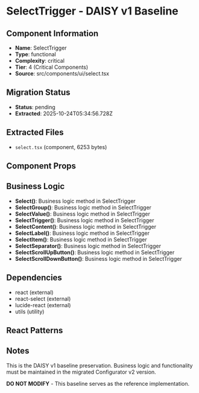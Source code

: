 # SelectTrigger - DAISY v1 Baseline

## Component Information

- **Name**: SelectTrigger
- **Type**: functional
- **Complexity**: critical
- **Tier**: 4 (Critical Components)
- **Source**: src/components/ui/select.tsx

## Migration Status

- **Status**: pending
- **Extracted**: 2025-10-24T05:34:56.728Z

## Extracted Files

- `select.tsx` (component, 6253 bytes)

## Component Props



## Business Logic

- **Select()**: Business logic method in SelectTrigger
- **SelectGroup()**: Business logic method in SelectTrigger
- **SelectValue()**: Business logic method in SelectTrigger
- **SelectTrigger()**: Business logic method in SelectTrigger
- **SelectContent()**: Business logic method in SelectTrigger
- **SelectLabel()**: Business logic method in SelectTrigger
- **SelectItem()**: Business logic method in SelectTrigger
- **SelectSeparator()**: Business logic method in SelectTrigger
- **SelectScrollUpButton()**: Business logic method in SelectTrigger
- **SelectScrollDownButton()**: Business logic method in SelectTrigger

## Dependencies

- react (external)
- react-select (external)
- lucide-react (external)
- utils (utility)

## React Patterns



## Notes

This is the DAISY v1 baseline preservation. Business logic and functionality
must be maintained in the migrated Configurator v2 version.

**DO NOT MODIFY** - This baseline serves as the reference implementation.
